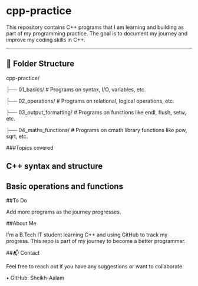 # cpp-practice

This repository contains C++ programs that I am learning and building as part of my programming practice. The goal is to document my journey and improve my coding skills in C++.

---

## 📁 Folder Structure

cpp-practice/

├── 01_basics/ # Programs on syntax, I/O, variables, etc.

├── 02_operations/ # Programs on relational, logical operations, etc.

├── 03_output_formatting/ # Programs on functions like endl, flush, setw, etc.

├── 04_maths_functions/ # Programs on cmath library functions like pow, sqrt, etc.



###Topics covered

##	C++ syntax and structure
## Basic operations and functions

##To Do

Add more programs as the journey progresses.

##About Me

I'm a B.Tech IT student learning C++ and using GitHub to track my progress. This repo is part of my journey to become a better programmer.

##📬 Contact

Feel free to reach out if you have any suggestions or want to collaborate.

•	GitHub: Sheikh-Aalam
